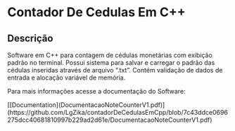 # Contador De Cedulas Em C++
## Descrição
<p>Software em C++ para contagem de cédulas monetárias com exibição padrão
no terminal. Possui sistema para salvar e carregar o padrão das cédulas
inseridas através de arquivo “.txt”. Contém validação de dados de entrada e
alocação variável de memória.</p>
<p>Para mais informações acesse a documentação do Software: </p>
[[Documentation](DocumentacaoNoteCounterV1.pdf)](https://github.com/LgZika/contadorDeCedulasEmCpp/blob/7c43ddce0696275dcc40681810997b229ad2d61e/DocumentacaoNoteCounterV1.pdf)
